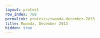 ```yaml
---
layout: protest
row_index: 768
permalink: protests/rwanda-december-2013
title: Rwanda, December 2013
hidden: true
---
```

